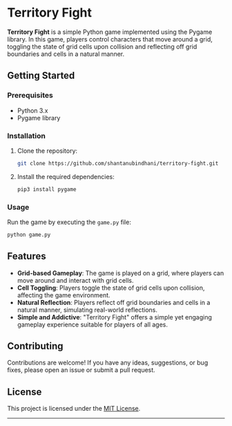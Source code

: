 # Territory Fight

**Territory Fight** is a simple Python game implemented using the Pygame library. In this game, players control characters that move around a grid, toggling the state of grid cells upon collision and reflecting off grid boundaries and cells in a natural manner.

## Getting Started

### Prerequisites

- Python 3.x
- Pygame library

### Installation

1. Clone the repository:

   ```bash
   git clone https://github.com/shantanubindhani/territory-fight.git
   ```

2. Install the required dependencies:

   ```bash
   pip3 install pygame
   ```

### Usage

Run the game by executing the `game.py` file:

```bash
python game.py
```

## Features

- **Grid-based Gameplay**: The game is played on a grid, where players can move around and interact with grid cells.
- **Cell Toggling**: Players toggle the state of grid cells upon collision, affecting the game environment.
- **Natural Reflection**: Players reflect off grid boundaries and cells in a natural manner, simulating real-world reflections.
- **Simple and Addictive**: "Territory Fight" offers a simple yet engaging gameplay experience suitable for players of all ages.

## Contributing

Contributions are welcome! If you have any ideas, suggestions, or bug fixes, please open an issue or submit a pull request.

## License

This project is licensed under the [MIT License](LICENSE).

---
